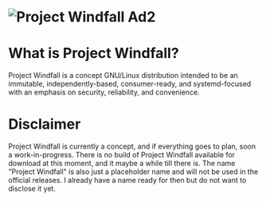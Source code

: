 # ![Project Windfall Ad2](https://github.com/PenguinByte-Projects/Project-Windfall/assets/90986945/47eebfb6-4880-445f-bcc5-27098ab1ec54)
# What is Project Windfall?
Project Windfall is a concept GNU/Linux distribution intended to be an immutable, independently-based, consumer-ready, and systemd-focused with an emphasis on security, reliability, and convenience.

# Disclaimer
Project Windfall is currently a concept, and if everything goes to plan, soon a work-in-progress. There is no build of Project Windfall available for download at this moment, and it maybe a while till there is. The name "Project Windfall" is also just a placeholder name and will not be used in the official releases. I already have a name ready for then but do not want to disclose it yet.
